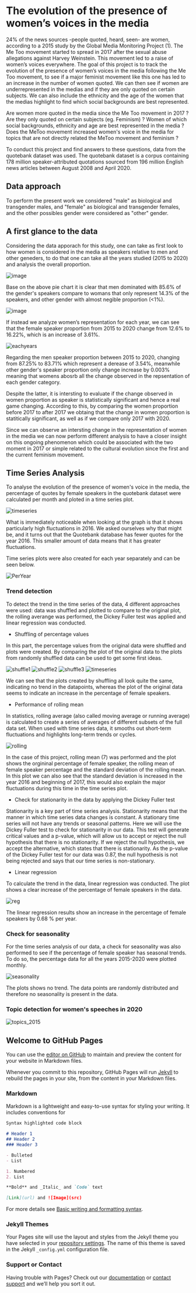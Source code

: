 
# The evolution of the presence of women’s voices in the media

24% of the news sources -people quoted, heard, seen- are women, according to a 2015 study by the Global Media Monitoring Project (1).
The Me Too movement started to spread in 2017 after the sexual abuse allegations against Harvey Weinstein. This movement led to a raise of women’s voices everywhere.
The goal of this project is to track the evolution of the presence of women’s voices in the media following the Me Too movement, to see if a major feminist movement like this one has led to an increase in the number of women quoted. We can then see if women are underrepresented in the medias and if they are only quoted on certain subjects. We can also include the ethnicity and the age of the women that the medias highlight to find which social backgrounds are best represented.

Are women more quoted in the media since the Me Too movement in 2017 ? Are they only quoted on certain subjects (eg. Feminism) ? Women of which social backgrounds, ethnicity and age are best represented in the media ? Does the MeToo movement increased women's voice in the media for topics that are not directly related the MeToo movement and feminism ?

To conduct this project and find answers to these questions, data from the quotebank dataset was used. The quotebank dataset is a corpus containing 178 million speaker-attributed quotations sourced from 196 million English news articles between August 2008 and April 2020.

## Data approach 

To perform the present work we considered "male" as biological and transgender males, and "female" as biological and transgender females, and the other possibles gender  were considered as "other" gender. 

## A first glance to the data

Considering the data apporach for this study, one can take as first look to how women is considered in the media as speakers relative to men and other geneders, to do that one can take all the years studied (2015 to 2020) and analysis the overall proportion. 

![image](https://user-images.githubusercontent.com/91272237/146225019-7ef98f47-adab-4d9e-820b-6942ddc9789d.png)

Base on the above pie chart it is clear that men dominated with 85.6% of the gender's speakers compare to womans that only represent 14.3% of the speakers, and other gender with almost negible proportion (<1%).

![image](https://user-images.githubusercontent.com/91272237/146229279-5de6300a-e1be-4b49-8298-cafda2cbcc73.png)

If instead we analyze women’s representation for each year, we can see that the female speaker proportion from 2015 to 2020 change from 12.6% to 16.22%, which is an increase of 3.61%. 

![eachyears](https://user-images.githubusercontent.com/91272237/146222509-d69f2460-32cd-4b87-b5b2-731be6f35123.png)

Regarding the men speaker proportion between 2015 to 2020, changing from 87.25% to	 83.71% which represent a derease of 3.54%, meanwhile other gender's speaker proportion only change increase by 0.003% meaning that womens abosrb all the change observed in the repsentation of each gender category. 

Despite the latter, it is intersting to evaluate if the change observed in women proportion as speaker is statistically significant and hence a real game changing. According to this, by comparing the women proportion before 2017 to after 2017 we obtaing that the change in women proportion is statitically significant, as well as if we compare only 2017 with 2020. 

Since we can observe an intersting change in the representation of women in the media we can now perform different analysis to have a closer insight on this ongoing phenomenon which could be associated with the two moment in 2017 or simple related to the cultural evolution since the first and the current feminism movement. 

## Time Series Analysis

To analyse the evolution of the presence of women's voice in the media, the percentage of quotes by female speakers in the quotebank dataset were calculated per month and ploted in a time series plot. 

![timeseries](https://user-images.githubusercontent.com/91726001/146341654-82347c16-40e4-488f-9cfe-77036315b76d.png)

What is immediately noticeable when looking at the graph is that it shows particularly high fluctuations in 2016. We asked ourselves why that might be, and it turns out that the Quotebank database has fewer quotes for the year 2016. This smaller amount of data means that it has greater fluctuations. 

Time series plots were also created for each year separately and can be seen below. 

![PerYear](https://user-images.githubusercontent.com/91272237/146222922-514ffc7c-0f09-4e05-ab61-1c36bbda28e1.png)

### Trend detection

To detect the trend in the time series of the data, 4 different approaches were used: data was shuffled and plotted to compare to the original plot, the rolling averange was performed, the Dickey Fuller test was applied and linear regression was conducted. 

- Shuffling of percentage values

In this part, the percentage values from the original data were shuffled and plots were created. By comparing the plot of the original data to the plots from randomly shuffled data can be used to get some first ideas.  

![shuffle1](https://user-images.githubusercontent.com/91726001/146341320-fb574c4a-2c92-4f88-ba2b-731b3421774b.png)
![shuffle2](https://user-images.githubusercontent.com/91726001/146341284-61eba204-5580-4f16-a3ff-8396eea9fc7f.png)
![shuffle3](https://user-images.githubusercontent.com/91726001/146341128-0f9fa9bc-10d9-42cf-aeec-7cf8602de5f8.png)
![timeseries](https://user-images.githubusercontent.com/91726001/146341403-908bd45b-111c-41cd-8223-669558992493.png)

          
We can see that the plots created by shuffling all look quite the same, indicating no trend in the datapoints, whereas the plot of the original data seems to indicate an increase in the percentage of female speakers.  

- Performance of rolling mean 

In statistics, rolling average (also called moving average or running average) is calculated to create a series of averages of different subsets of the full data set. When used with time series data, it smooths out short-term fluctuations and highlights long-term trends or cycles. 

![rolling](https://user-images.githubusercontent.com/91726001/146338375-abb3a593-a36d-4559-a1eb-d17a36724cfb.png)

In the case of this project, rolling mean (7) was performed and the plot shows the orgininal percentage of female speaker, the rolling mean of female speaker percentage and the standard deviation of the rolling mean. In this plot we can also see that the standard deviation is increased in the year 2016 and beginning of 2017, this would also explain the major fluctuations during this time in the time series plot. 

- Check for stationarity in the data by applying the Dickey Fuller test

Stationarity is a key part of time series analysis. Stationarity means that the manner in which time series data changes is constant. A stationary time series will not have any trends or seasonal patterns. Here we will use the Dickey Fuller test to check for stationarity in our data. This test will generate critical values and a p-value, which will allow us to accept or reject the null hypothesis that there is no stationarity. If we reject the null hypothesis, we accept the alternative, which states that there is stationarity. As the p-value of the Dickey Fuller test for our data was 0.87, the null hypothesis is not being rejected and says that our time series is non-stationary. 

- Linear regression

To calculate the trend in the data, linear regression was conducted. The plot shows a clear increase of the percentage of female speakers in the data.  

![reg](https://user-images.githubusercontent.com/91726001/146344228-d7ee567b-7405-49f4-9140-0f1e5bab5286.png)

The linear regression results show an increase in the percentage of female speakers by 0.68 % per year.

### Check for seasonality

For the time series analysis of our data, a check for seasonality was also performed to see if the percentage of female speaker has seasonal trends. To do so, the percentage data for all the years 2015-2020 were plotted monthly. 

![seasonality](https://user-images.githubusercontent.com/91726001/146344280-5cf7eb3a-bc53-4bf6-bfae-4751fb554df6.png)

The plots shows no trend. The data points are randomly distributed and therefore no seasonality is present in the data. 

### Topic detection for women's speeches in 2020

![topics_2015](https://user-images.githubusercontent.com/91544456/146396412-deb6f536-7aa4-454c-b955-e110093f523d.png)


## Welcome to GitHub Pages

You can use the [editor on GitHub](https://github.com/LucieCastella2/ADA-Data-Story/edit/gh-pages/index.md) to maintain and preview the content for your website in Markdown files.

Whenever you commit to this repository, GitHub Pages will run [Jekyll](https://jekyllrb.com/) to rebuild the pages in your site, from the content in your Markdown files.

### Markdown

Markdown is a lightweight and easy-to-use syntax for styling your writing. It includes conventions for

```markdown
Syntax highlighted code block

# Header 1
## Header 2
### Header 3

- Bulleted
- List

1. Numbered
2. List

**Bold** and _Italic_ and `Code` text

[Link](url) and ![Image](src)
```

For more details see [Basic writing and formatting syntax](https://docs.github.com/en/github/writing-on-github/getting-started-with-writing-and-formatting-on-github/basic-writing-and-formatting-syntax).

### Jekyll Themes

Your Pages site will use the layout and styles from the Jekyll theme you have selected in your [repository settings](https://github.com/LucieCastella2/ADA-Data-Story/settings/pages). The name of this theme is saved in the Jekyll `_config.yml` configuration file.

### Support or Contact

Having trouble with Pages? Check out our [documentation](https://docs.github.com/categories/github-pages-basics/) or [contact support](https://support.github.com/contact) and we’ll help you sort it out.
